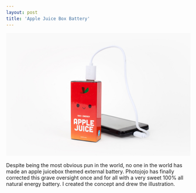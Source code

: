 ```yaml
---
layout: post
title: 'Apple Juice Box Battery'
---
```

<img src="/assets/img/projects/apple-juicebox-illustration/juiceboxphoto.jpg" alt="product photo" class="image">

Despite being the most obvious pun in the world, no one in the world has made an apple juicebox themed external battery. Photojojo has finally corrected this grave oversight once and for all with a very sweet 100% all natural energy battery. I created the concept and drew the illustration. 


